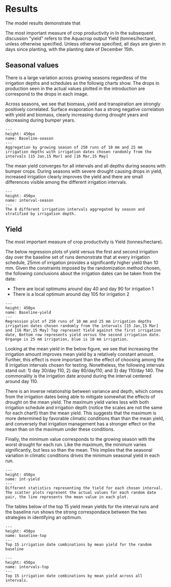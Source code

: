 # Results

The model results demonstrate that 

The most important measure of crop productivity in In the subsequent discussion "yield" refers to the Aquacrop output Yield (tonnes/hectare), unless otherwise specified. Unless otherwise specified, all days are given in days since planting, with the planting date of December 15th.


## Seasonal values
There is a large variation across growing seasons regardless of the irrigation depths and schedules as the followig charts show. The drops in production seen in the actual values plotted in the introduction are correspond to the drops in each image.

Across seasons, we see that biomass, yield and transpiration are strongly positively correlated. Surface evaporation has a strong negative correlation with yield and biomass, clearly increasing during drought years and decreasing during bumper years.

```{figure} figures/seasonal.png
---
height: 450px
name: Baseline-season
---
Aggregation by growing season of 250 runs of 10 mm and 25 mm irrigation depths with irrigation dates chosen randomly from the intervals [15 Jan,15 Mar] and [16 Mar,15 May]
```
The mean yield converges for all intervals and all depths during seaons with bumper crops. During seasons with severe drought causing drops in yield, increased irrigation clearly improves the yield and there are small differences visible among the different irrigation intervals.
```{figure} figures/season_.png
---
height: 450px
name: interval-season
---
The 8 different irrigation intervals aggregated by season and stratified by irrigation depth.
```

## Yield

The most important measure of crop productivity is Yield (tonnes/hectare).

The below regression plots of yield versus the first and second irrigation day over the baseline set of runs demonstrate that at every irrigation schedule, 25mm of irrigation provides a significantly higher yield than 10 mm. Given the constraints imposed by the randomization method chosen, the following conclusions about the irrigation dates can be taken from the data:
* There are local optimums around day 40 and day 90 for irrigation 1
* There is a local optimum around day 105 for irrigation 2

```{figure} figures/reg-plot-yield.png
---
height: 450px
name: Baseline-yield
---
Regression plot of 250 runs of 10 mm and 25 mm irrigation depths irrigation dates chosen randomly from the intervals [15 Jan,15 Mar] and [16 Mar,15 May] Top represent Yield against the first irrigation date, Bottom row represents yield versus the second irrigation date. Organge is 25 mm irrigation, blue is 10 mm irrigation.
```

Looking at the mean yield in the below figure, we see that increasing the irrigation amount improves mean yield by a relatively constant amount. Further, this effect is more important than the effect of choosing among the 8 irrigation intervals chosen for testing. Nonetheless, the following intervals stand out: 1) day 30/day 110, 2) day 80/day110, and 3) day 110/day 140. The commonality is the irrigation date around during the interval centered around day 110.

There is an inverse relationship between variance and depth, which comes from the irrigation dates being able to mitigate somewhat the effects of drought on the mean yield. The maximum yield varies less  with both irrigation schedule and irrigation depth (notice the scales are not the same for each chart!) than the mean yield. This suggests that the maximum is more determined by favorable climatic conditions than than the mean yield, and conversely that irrigation management has a stronger effect on the mean than on the maximum under these conditions.

Finally, the minimum value corresponds to the growing season with the worst drought for each run. Like the maximum, the minimum varies significantly, but less so than the mean. This implies that the seasonal variation in climatic conditions drives the minimum seasonal yield in each run.

```{figure} figures/yield_int.png
---
height: 450px
name: int-yield
---
Different statistics representing the Yield for each chosen interval. The scatter plots represent the actual values for each random date pair, the line represents the mean value in each plot.
```

The tables below of the top 15 yield mean yields for the interval runs and the baseline run shows the strong correspondace between the two strategies in identifying an optimum. 

```{figure} figures/topbase.png
---
height: 450px
name: baseline-top
---
Top 15 irrigation date combinations by mean yield for the random baseline
```

```{figure} figures/topintervals.png
---
height: 450px
name: intervals-top
---
Top 15 irrigation date combinations by mean yield across all intervals.
```
